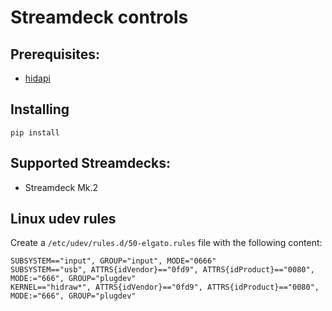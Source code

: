 # Streamdeck controls

## Prerequisites:

- [hidapi](https://github.com/libusb/hidapi)

## Installing

```
pip install 
```

## Supported Streamdecks:

- Streamdeck Mk.2

## Linux udev rules

Create a `/etc/udev/rules.d/50-elgato.rules` file with the following content:

```
SUBSYSTEM=="input", GROUP="input", MODE="0666"
SUBSYSTEM=="usb", ATTRS{idVendor}=="0fd9", ATTRS{idProduct}=="0080", MODE:="666", GROUP="plugdev"
KERNEL=="hidraw*", ATTRS{idVendor}=="0fd9", ATTRS{idProduct}=="0080", MODE:="666", GROUP="plugdev"
```
